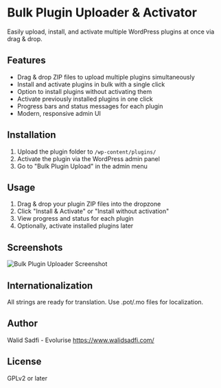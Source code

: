 # Bulk Plugin Uploader & Activator

Easily upload, install, and activate multiple WordPress plugins at once via drag & drop.

## Features
- Drag & drop ZIP files to upload multiple plugins simultaneously
- Install and activate plugins in bulk with a single click
- Option to install plugins without activating them
- Activate previously installed plugins in one click
- Progress bars and status messages for each plugin
- Modern, responsive admin UI

## Installation
1. Upload the plugin folder to `/wp-content/plugins/`
2. Activate the plugin via the WordPress admin panel
3. Go to "Bulk Plugin Upload" in the admin menu

## Usage
1. Drag & drop your plugin ZIP files into the dropzone
2. Click "Install & Activate" or "Install without activation"
3. View progress and status for each plugin
4. Optionally, activate installed plugins later

## Screenshots
![Bulk Plugin Uploader Screenshot](assets/img/screenshot.png)

## Internationalization
All strings are ready for translation. Use .pot/.mo files for localization.

## Author
Walid Sadfi - Evolurise
https://www.walidsadfi.com/

## License
GPLv2 or later
